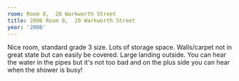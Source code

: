 ```yaml
---
room: Room 8,  20 Warkworth Street
title: 2006 Room 8,  20 Warkworth Street
year: '2006'
---
```


Nice room, standard grade 3 size. Lots of storage space. Walls/carpet not in great state but can easily be covered. Large landing outside.  You can hear the water in the pipes but it's not too bad and on the plus side you can hear when the shower is busy!